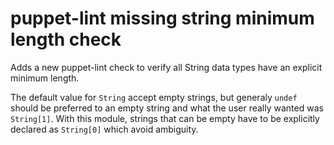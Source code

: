 # puppet-lint missing string minimum length check

Adds a new puppet-lint check to verify all String data types have an explicit minimum length.

The default value for `String` accept empty strings, but generaly `undef` should be preferred to an empty string and what the user really wanted was `String[1]`.  With this module, strings that can be empty have to be explicitly declared as `String[0]` which avoid ambiguity.
